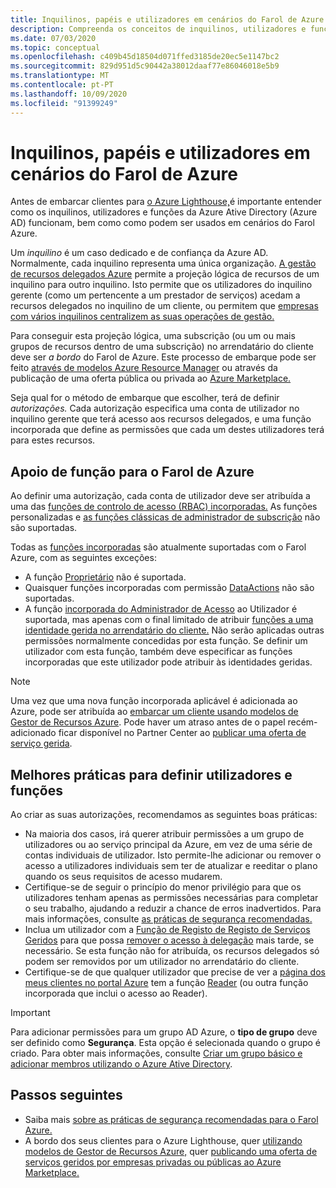 ```yaml
---
title: Inquilinos, papéis e utilizadores em cenários do Farol de Azure
description: Compreenda os conceitos de inquilinos, utilizadores e funções do Azure Ative Directory, bem como como podem ser usados em cenários do Farol Azure.
ms.date: 07/03/2020
ms.topic: conceptual
ms.openlocfilehash: c409b45d18504d071ffed3185de20ec5e1147bc2
ms.sourcegitcommit: 829d951d5c90442a38012daaf77e86046018e5b9
ms.translationtype: MT
ms.contentlocale: pt-PT
ms.lasthandoff: 10/09/2020
ms.locfileid: "91399249"
---
```

# <a name="tenants-roles-and-users-in-azure-lighthouse-scenarios"></a>Inquilinos, papéis e utilizadores em cenários do Farol de Azure

Antes de embarcar clientes para [o Azure Lighthouse,](../overview.md)é importante entender como os inquilinos, utilizadores e funções da Azure Ative Directory (Azure AD) funcionam, bem como como podem ser usados em cenários do Farol Azure.

Um *inquilino* é um caso dedicado e de confiança da Azure AD. Normalmente, cada inquilino representa uma única organização. [A gestão de recursos delegados Azure](azure-delegated-resource-management.md) permite a projeção lógica de recursos de um inquilino para outro inquilino. Isto permite que os utilizadores do inquilino gerente (como um pertencente a um prestador de serviços) acedam a recursos delegados no inquilino de um cliente, ou permitem que [empresas com vários inquilinos centralizem as suas operações de gestão.](enterprise.md)

Para conseguir esta projeção lógica, uma subscrição (ou um ou mais grupos de recursos dentro de uma subscrição) no arrendatário do cliente deve ser *a bordo* do Farol de Azure. Este processo de embarque pode ser feito [através de modelos Azure Resource Manager](../how-to/onboard-customer.md) ou através da publicação de uma oferta pública ou privada ao [Azure Marketplace.](../how-to/publish-managed-services-offers.md)

Seja qual for o método de embarque que escolher, terá de definir *autorizações.* Cada autorização especifica uma conta de utilizador no inquilino gerente que terá acesso aos recursos delegados, e uma função incorporada que define as permissões que cada um destes utilizadores terá para estes recursos.

## <a name="role-support-for-azure-lighthouse"></a>Apoio de função para o Farol de Azure

Ao definir uma autorização, cada conta de utilizador deve ser atribuída a uma das [funções de controlo de acesso (RBAC) incorporadas.](../../role-based-access-control/built-in-roles.md) As funções personalizadas e [as funções clássicas de administrador de subscrição](../../role-based-access-control/classic-administrators.md) não são suportadas.

Todas as [funções incorporadas](../../role-based-access-control/built-in-roles.md) são atualmente suportadas com o Farol Azure, com as seguintes exceções:

- A função [Proprietário](../../role-based-access-control/built-in-roles.md#owner) não é suportada.
- Quaisquer funções incorporadas com permissão [DataActions](../../role-based-access-control/role-definitions.md#dataactions) não são suportadas.
- A função [incorporada do Administrador de Acesso](../../role-based-access-control/built-in-roles.md#user-access-administrator) ao Utilizador é suportada, mas apenas com o final limitado de atribuir [funções a uma identidade gerida no arrendatário do cliente.](../how-to/deploy-policy-remediation.md#create-a-user-who-can-assign-roles-to-a-managed-identity-in-the-customer-tenant) Não serão aplicadas outras permissões normalmente concedidas por esta função. Se definir um utilizador com esta função, também deve especificar as funções incorporadas que este utilizador pode atribuir às identidades geridas.

> [!NOTE]
> Uma vez que uma nova função incorporada aplicável é adicionada ao Azure, pode ser atribuída ao [embarcar um cliente usando modelos de Gestor de Recursos Azure](../how-to/onboard-customer.md). Pode haver um atraso antes de o papel recém-adicionado ficar disponível no Partner Center ao [publicar uma oferta de serviço gerida](../how-to/publish-managed-services-offers.md).

## <a name="best-practices-for-defining-users-and-roles"></a>Melhores práticas para definir utilizadores e funções

Ao criar as suas autorizações, recomendamos as seguintes boas práticas:

- Na maioria dos casos, irá querer atribuir permissões a um grupo de utilizadores ou ao serviço principal da Azure, em vez de uma série de contas individuais de utilizador. Isto permite-lhe adicionar ou remover o acesso a utilizadores individuais sem ter de atualizar e reeditar o plano quando os seus requisitos de acesso mudarem.
- Certifique-se de seguir o princípio do menor privilégio para que os utilizadores tenham apenas as permissões necessárias para completar o seu trabalho, ajudando a reduzir a chance de erros inadvertidos. Para mais informações, consulte [as práticas de segurança recomendadas.](../concepts/recommended-security-practices.md)
- Inclua um utilizador com a [Função de Registo de Registo de Serviços Geridos](../../role-based-access-control/built-in-roles.md#managed-services-registration-assignment-delete-role) para que possa [remover o acesso à delegação](../how-to/remove-delegation.md) mais tarde, se necessário. Se esta função não for atribuída, os recursos delegados só podem ser removidos por um utilizador no arrendatário do cliente.
- Certifique-se de que qualquer utilizador que precise de ver a [página dos meus clientes no portal Azure](../how-to/view-manage-customers.md) tem a função [Reader](../../role-based-access-control/built-in-roles.md#reader) (ou outra função incorporada que inclui o acesso ao Reader).

> [!IMPORTANT]
> Para adicionar permissões para um grupo AD Azure, o **tipo de grupo** deve ser definido como **Segurança**. Esta opção é selecionada quando o grupo é criado. Para obter mais informações, consulte [Criar um grupo básico e adicionar membros utilizando o Azure Ative Directory](../../active-directory/fundamentals/active-directory-groups-create-azure-portal.md).

## <a name="next-steps"></a>Passos seguintes

- Saiba mais [sobre as práticas de segurança recomendadas para o Farol Azure.](recommended-security-practices.md)
- A bordo dos seus clientes para o Azure Lighthouse, quer [utilizando modelos de Gestor de Recursos Azure,](../how-to/onboard-customer.md) quer [publicando uma oferta de serviços geridos por empresas privadas ou públicas ao Azure Marketplace.](../how-to/publish-managed-services-offers.md)
